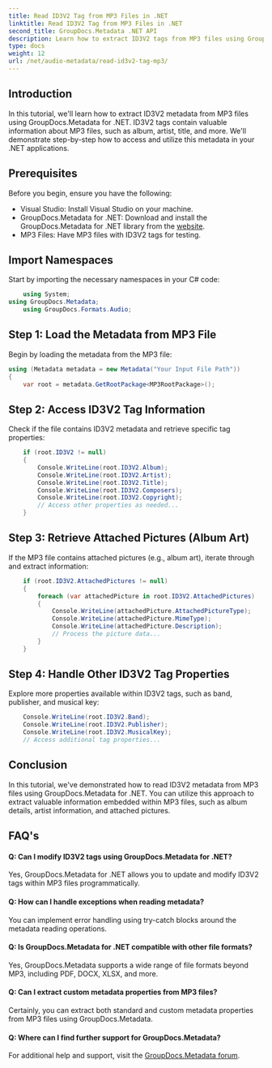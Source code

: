 ```yaml
---
title: Read ID3V2 Tag from MP3 Files in .NET
linktitle: Read ID3V2 Tag from MP3 Files in .NET
second_title: GroupDocs.Metadata .NET API
description: Learn how to extract ID3V2 tags from MP3 files using GroupDocs.Metadata for .NET. Access album, artist, and more programmatically.
type: docs
weight: 12
url: /net/audio-metadata/read-id3v2-tag-mp3/
---
```

## Introduction
In this tutorial, we'll learn how to extract ID3V2 metadata from MP3 files using GroupDocs.Metadata for .NET. ID3V2 tags contain valuable information about MP3 files, such as album, artist, title, and more. We'll demonstrate step-by-step how to access and utilize this metadata in your .NET applications.
## Prerequisites
Before you begin, ensure you have the following:
- Visual Studio: Install Visual Studio on your machine.
- GroupDocs.Metadata for .NET: Download and install the GroupDocs.Metadata for .NET library from the [website](https://releases.groupdocs.com/metadata/net/).
- MP3 Files: Have MP3 files with ID3V2 tags for testing.

## Import Namespaces
Start by importing the necessary namespaces in your C# code:
```csharp
    using System;
using GroupDocs.Metadata;
    using GroupDocs.Formats.Audio;
```
## Step 1: Load the Metadata from MP3 File
Begin by loading the metadata from the MP3 file:
```csharp
using (Metadata metadata = new Metadata("Your Input File Path"))
{
    var root = metadata.GetRootPackage<MP3RootPackage>();
```
## Step 2: Access ID3V2 Tag Information
Check if the file contains ID3V2 metadata and retrieve specific tag properties:
```csharp
    if (root.ID3V2 != null)
    {
        Console.WriteLine(root.ID3V2.Album);
        Console.WriteLine(root.ID3V2.Artist);
        Console.WriteLine(root.ID3V2.Title);
        Console.WriteLine(root.ID3V2.Composers);
        Console.WriteLine(root.ID3V2.Copyright);
        // Access other properties as needed...
    }
```
## Step 3: Retrieve Attached Pictures (Album Art)
If the MP3 file contains attached pictures (e.g., album art), iterate through and extract information:
```csharp
    if (root.ID3V2.AttachedPictures != null)
    {
        foreach (var attachedPicture in root.ID3V2.AttachedPictures)
        {
            Console.WriteLine(attachedPicture.AttachedPictureType);
            Console.WriteLine(attachedPicture.MimeType);
            Console.WriteLine(attachedPicture.Description);
            // Process the picture data...
        }
    }
```
## Step 4: Handle Other ID3V2 Tag Properties
Explore more properties available within ID3V2 tags, such as band, publisher, and musical key:
```csharp
    Console.WriteLine(root.ID3V2.Band);
    Console.WriteLine(root.ID3V2.Publisher);
    Console.WriteLine(root.ID3V2.MusicalKey);
    // Access additional tag properties...
```

## Conclusion
In this tutorial, we've demonstrated how to read ID3V2 metadata from MP3 files using GroupDocs.Metadata for .NET. You can utilize this approach to extract valuable information embedded within MP3 files, such as album details, artist information, and attached pictures.

## FAQ's
#### Q: Can I modify ID3V2 tags using GroupDocs.Metadata for .NET?
Yes, GroupDocs.Metadata for .NET allows you to update and modify ID3V2 tags within MP3 files programmatically.
#### Q: How can I handle exceptions when reading metadata?
You can implement error handling using try-catch blocks around the metadata reading operations.
#### Q: Is GroupDocs.Metadata for .NET compatible with other file formats?
Yes, GroupDocs.Metadata supports a wide range of file formats beyond MP3, including PDF, DOCX, XLSX, and more.
#### Q: Can I extract custom metadata properties from MP3 files?
Certainly, you can extract both standard and custom metadata properties from MP3 files using GroupDocs.Metadata.
#### Q: Where can I find further support for GroupDocs.Metadata?
For additional help and support, visit the [GroupDocs.Metadata forum](https://forum.groupdocs.com/c/metadata/14).

